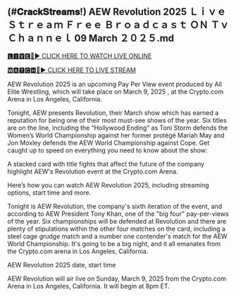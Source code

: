 <h2>(#𝐂𝐫𝐚𝐜𝐤𝐒𝐭𝐫𝐞𝐚𝐦𝐬!) AEW Revolution 2025 Ｌｉｖｅ Ｓｔｒｅａｍ Ｆｒｅｅ Ｂｒｏａｄｃａｓｔ ＯＮ Ｔｖ Ｃｈａｎｎｅｌ 09 March ２０２５.md</h2>

[🅻🅸🆅🅴🔴▶️ CLICK HERE TO WATCH LIVE ONLINE](https://awesomesalatv.blogspot.com/2025/03/aew.html)

[🆆🅰🆃🅲🅷🔴▶️ CLICK HERE TO LIVE STREAM](https://awesomesalatv.blogspot.com/2025/03/aew.html)

AEW Revolution 2025 is an upcoming Pay Per View event produced by All Elite Wrestling, which will take place on March 9, 2025 , at the Crypto.com Arena in Los Angeles, California.



Tonight, AEW presents Revolution, their March show which has earned a reputation for being one of their most must-see shows of the year. Six titles are on the line, including the “Hollywood Ending” as Toni Storm defends the Women’s World Championship against her former protégé Mariah May and Jon Moxley defends the AEW World Championship against Cope. Get caught up to speed on everything you need to know about the show:



A stacked card with title fights that affect the future of the company highlight AEW's Revolution event at the Crypto.com Arena.



Here’s how you can watch AEW Revolution 2025, including streaming options, start time and more.



Tonight is AEW Revolution, the company's sixth iteration of the event, and according to AEW President Tony Khan, one of the "big four" pay-per-views of the year. Six championships will be defended at Revolution and there are plenty of stipulations within the other four matches on the card, including a steel cage grudge match and a number one contender's match for the AEW World Championship. It's going to be a big night, and it all emanates from the Crypto.com arena in Los Angeles, California.



AEW Revolution 2025 date, start time

AEW Revolution will air live on Sunday, March 9, 2025 from the Crypto.com Arena in Los Angeles, California. It will begin at 8pm ET.
